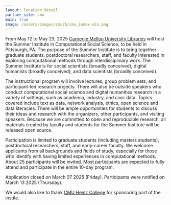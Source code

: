 ```yaml
---
layout: location_detail
partner_site: cmu
main: true
image: /assets/images/cmu25/cmu_index-min.png
---
```


From May 12 to May 23, 2025 [Carnegie Mellon University Libraries](https://www.library.cmu.edu/) will host the Summer Institute in Computational Social Science, to be held in Pittsburgh, PA. The purpose of the Summer Institute is to bring together graduate students, postdoctoral researchers, staff, and faculty interested in exploring computational methods through interdisciplinary work. The Summer Institute is for social scientists (broadly conceived), digital humanists (broadly conceived), and data scientists (broadly conceived).

The instructional program will involve lectures, group problem sets, and participant-led research projects. There will also be outside speakers who conduct computational social science and digital humanities research in a variety of settings, such as academia, industry, and civic data. Topics covered include text as data, network analysis, ethics, open science and data literacies. There will be ample opportunities for students to discuss their ideas and research with the organizers, other participants, and visiting speakers. Because we are committed to open and reproducible research, all materials created by faculty and students for the Summer Institute will be released open source.

Participation is limited to graduate students (including masters students), postdoctoral researchers, staff, and early-career faculty. We welcome applicants from all backgrounds and fields of study, especially for those who identify with having limited experiences in computational methods. About 25 participants will be invited. Most participants are expected to fully attend and participate in the entire 10-day program. 

Application closed on March 07 2025 (Friday). Participants were notified on March 13 2025 (Thursday).

We would also like to thank [CMU Heinz College](https://www.heinz.cmu.edu/) for sponsoring part of the instite.